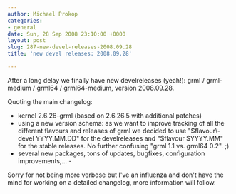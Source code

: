 ```yaml
---
author: Michael Prokop
categories:
- general
date: Sun, 28 Sep 2008 23:10:00 +0000
layout: post
slug: 287-new-devel-releases-2008.09.28
title: 'new devel releases: 2008.09.28'

---
```

After a long delay we finally have new develreleases (yeah!): grml / grml\-medium / grml64 / grml64\-medium, version 2008\.09\.28\.

Quoting the main changelog:
* kernel 2\.6\.26\-grml (based on 2\.6\.26\.5 with additional patches)
* using a new version schema: as we want to improve tracking of all the different flavours and releases of grml we decided to use "$flavour\-devel YYYY.MM.DD" for the develreleases and "$flavour $YYYY.MM" for the stable releases. No further confusing "grml 1\.1 vs. grml64 0\.2". ;)
* several new packages, tons of updates, bugfixes, configuration improvements,... \-

Sorry for not being more verbose but I've an influenza and don't have the mind for working on a detailed changelog, more information will follow.